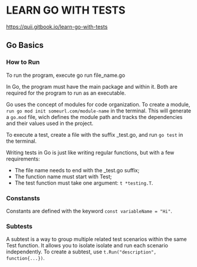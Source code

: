 # LEARN GO WITH TESTS
https://quii.gitbook.io/learn-go-with-tests

## Go Basics
### How to Run

To run the program, execute go run file_name.go

In Go, the program must have the main package and within it. Both are required for the program to run as an executable.

Go uses the concept of modules for code organization. To create a module, `run go mod init someurl.com/module-name` in the terminal. This will generate a `go.mod` file, wich defines the module path and tracks the dependencies and their values used in the project.

To execute a test, create a file with the suffix _test.go, and run `go test` in the terminal.

Writing tests in Go is just like writing regular functions, but with a few requirements:
- The file name needs to end with the _test.go suffix;
- The function name must start with Test;
- The test function must take one argument: `t *testing.T`.

### Constansts
Constants are defined with the keyword `const variableName = "Hi"`.

### Subtests
A subtest is a way to group multiple related test scenarios within the same Test function. It allows you to isolate isolate and run each scenario independently. To create a subtest, use `t.Run("description", function{...})`.